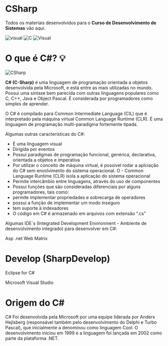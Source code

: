 # CSharp


Todos os materiais desenvolvidos para o **Curso de Desenvolvimento de Sistemas** vão aqui.

![visual](https://img.shields.io/badge/VisualStudio-2015-blue)
![C](https://img.shields.io/badge/C-%23-yellow)
![Visual](https://img.shields.io/badge/N%C3%ADvel-B%C3%A1sico-blueviolet)


# O que é C#? 💡
![CSharp](https://user-images.githubusercontent.com/52284130/62333918-e8318200-b49b-11e9-9f40-f2035eda3d15.png)


**C# (C-Sharp)** é uma linguagem de programação orientada a objetos desenvolvida pela Microsoft, e está entre as mais utilizadas no mundo. Possui uma sintaxe bem parecida com outras linguagens populares como C, C++, Java e Object Pascal. É considerada por programadores como simples de aprender.



O C# é compilado para Common Intermediate Language (CIL) que é interpretado pela máquina virtual Common Language Runtime (CLR). É uma linguagem de programação multi-paradigma fortemente tipada.



Algumas outras características do C#:

- É uma linguagem visual
- Dirigida por eventos
- Possui paradigmas de programação funcional, genérica, declarativa, orientada a objetos e imperativa
- Por utilizar o conceito de máquina virtual, é possível rodar a aplciação do C# sem envolvimento do sistema operacional. O - Common Language Runtime (CLR) isola a aplicação do sistema operacional
- Permite intercâmbio entre linguagens, através do uso de componentes
- Possui funções que são consideradas diferenciais por alguns programadores, tais como:
- permite implementar propriedades e sobrecarga de operadores
- possui a função de implementar um modo inseguro
- tem suporte à indexadores
- O código em C# é armazenado em arquivos com extensão “.cs”

Algumas IDE´s (Integrated Development Environment - Ambiente de desenvolvimento integrado) para desenvolver em C#:

Asp .net Web Matrix  

# Develop (SharpDevelop)  

Eclipse for C#

Microsoft Visual Studio

# Origem do C#
C# Foi desenvolvida pela Microsoft por uma equipe liderada por Anders Hejlsberg (responsável também pelo desenvolvimento do Delphi e Turbo Pascal), que inicialmente a denominou como linguagem Cool. O desenvolvimento iniciou em 1999 e a linguagem foi lançada em 2002 como parte da plataforma .NET. 
